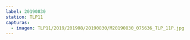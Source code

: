 ```yaml
---
label: 20190830
station: TLP11
capturas:
  - imagem: TLP11/2019/201908/20190830/M20190830_075636_TLP_11P.jpg
---
```

